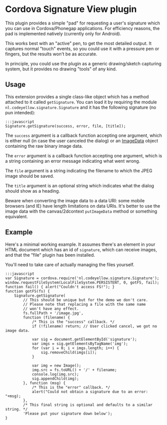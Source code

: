 Cordova Signature View plugin
=============================

This plugin provides a simple "pad" for requesting a user's signature
which you can use in Cordova/Phonegap applications.  For efficiency
reasons, the pad is implemented natively (currently only for Android).

This works best with an "active" pen, to get the most detailed output.
It captures normal "touch" events, so you could use it with a pressure
pen or fingers, but the results won't be as accurate.

In principle, you could use the plugin as a generic drawing/sketch
capturing system, but it provides no drawing "tools" of any kind.

Usage
-----

This extension provides a single class-like object which has a method
attached to it called `getSignature`.  You can load it by requiring
the module `nl.codeyellow.signature.Signature` and it has the
following signature (no pun intended):

	:::javascript
	Signature.getSignature(success, error, file, [title]);

The `success` argument is a callback function accepting one argument,
which is either null (in case the user canceled the dialog) or an
[ImageData](http://www.w3.org/html/wg/drafts/2dcontext/html5_canvas/#imagedata)
object containing the raw binary image data.

The `error` argument is a callback function accepting one argument,
which is a string containing an error message indicating what went
wrong.

The `file` argument is a string indicating the filename to which the
JPEG image should be saved.

The `title` argument is an optional string which indicates what the
dialog should show as a heading.

Beware when converting the image data to a data URI: some mobile
browsers (and IE) have length limitations on data URIs.  It's better
to use the image data with the canvas/2dcontext `putImageData` method
or something equivalent.

Example
-------

Here's a minimal working example.  It assumes there's an element in
your HTML document which has an id of `signature`, which can receive
images, and that the "file" plugin has been installed.

You'll need to take care of actually managing the files yourself.

	:::javascript
	var Signature = cordova.require('nl.codeyellow.signature.Signature');
	window.requestFileSystem(LocalFileSystem.PERSISTENT, 0, gotFS, fail);
	function fail() { alert("Couldn't access FS!"); }
	function gotFS(fs) {
		Signature.getSignature(
			// This should be unique but for the demo we don't care.
			// Please note that replacing a file with the same name
			// won't have any effect.
			fs.fullPath + '/image.jpg',
			function (filename) {
				/* This is the "success" callback. */
				if (!filename) return; // User clicked cancel, we got no image data.
		
				var sig = document.getElementById('signature');
				var imgs = sig.getElementsByTagName('img');
				for (var i = 0; i < imgs.length; i++) {
					sig.removeChild(imgs[i]);
				}

				var img = new Image();
				img.src = fs.toURL() + '/' + filename;
				console.log(img.src);
				sig.appendChild(img);
			}, function (msg) {
				/* This is the "error" callback. */
				alert("Could not obtain a signature due to an error: "+msg);
			},
			/* This final string is optional and defaults to a similar string. */
			'Please put your signature down below');
	}